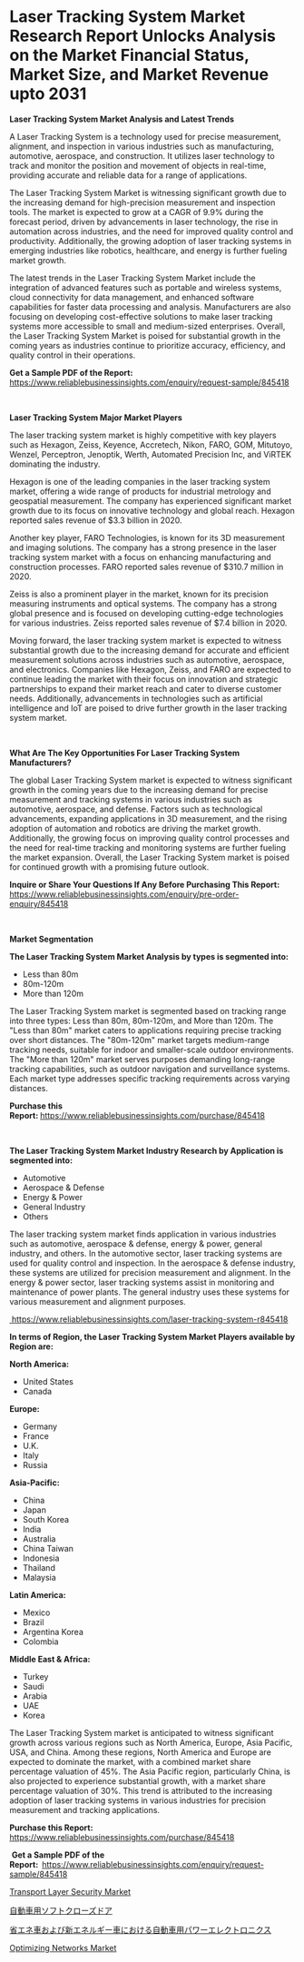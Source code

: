 <p><h1>Laser Tracking System Market Research Report Unlocks Analysis on the Market Financial Status, Market Size, and Market Revenue upto 2031</h1></p><p><strong>Laser Tracking System Market Analysis and Latest Trends</strong></p>
<p><p>A Laser Tracking System is a technology used for precise measurement, alignment, and inspection in various industries such as manufacturing, automotive, aerospace, and construction. It utilizes laser technology to track and monitor the position and movement of objects in real-time, providing accurate and reliable data for a range of applications.</p><p>The Laser Tracking System Market is witnessing significant growth due to the increasing demand for high-precision measurement and inspection tools. The market is expected to grow at a CAGR of 9.9% during the forecast period, driven by advancements in laser technology, the rise in automation across industries, and the need for improved quality control and productivity. Additionally, the growing adoption of laser tracking systems in emerging industries like robotics, healthcare, and energy is further fueling market growth.</p><p>The latest trends in the Laser Tracking System Market include the integration of advanced features such as portable and wireless systems, cloud connectivity for data management, and enhanced software capabilities for faster data processing and analysis. Manufacturers are also focusing on developing cost-effective solutions to make laser tracking systems more accessible to small and medium-sized enterprises. Overall, the Laser Tracking System Market is poised for substantial growth in the coming years as industries continue to prioritize accuracy, efficiency, and quality control in their operations.</p></p>
<p><strong>Get a Sample PDF of the Report:&nbsp;</strong> <a href="https://www.reliablebusinessinsights.com/enquiry/request-sample/845418">https://www.reliablebusinessinsights.com/enquiry/request-sample/845418</a></p>
<p>&nbsp;</p>
<p><strong>Laser Tracking System Major Market Players</strong></p>
<p><p>The laser tracking system market is highly competitive with key players such as Hexagon, Zeiss, Keyence, Accretech, Nikon, FARO, GOM, Mitutoyo, Wenzel, Perceptron, Jenoptik, Werth, Automated Precision Inc, and ViRTEK dominating the industry.</p><p>Hexagon is one of the leading companies in the laser tracking system market, offering a wide range of products for industrial metrology and geospatial measurement. The company has experienced significant market growth due to its focus on innovative technology and global reach. Hexagon reported sales revenue of $3.3 billion in 2020.</p><p>Another key player, FARO Technologies, is known for its 3D measurement and imaging solutions. The company has a strong presence in the laser tracking system market with a focus on enhancing manufacturing and construction processes. FARO reported sales revenue of $310.7 million in 2020.</p><p>Zeiss is also a prominent player in the market, known for its precision measuring instruments and optical systems. The company has a strong global presence and is focused on developing cutting-edge technologies for various industries. Zeiss reported sales revenue of $7.4 billion in 2020.</p><p>Moving forward, the laser tracking system market is expected to witness substantial growth due to the increasing demand for accurate and efficient measurement solutions across industries such as automotive, aerospace, and electronics. Companies like Hexagon, Zeiss, and FARO are expected to continue leading the market with their focus on innovation and strategic partnerships to expand their market reach and cater to diverse customer needs. Additionally, advancements in technologies such as artificial intelligence and IoT are poised to drive further growth in the laser tracking system market.</p></p>
<p>&nbsp;</p>
<p><strong>What Are The Key Opportunities For Laser Tracking System Manufacturers?</strong></p>
<p><p>The global Laser Tracking System market is expected to witness significant growth in the coming years due to the increasing demand for precise measurement and tracking systems in various industries such as automotive, aerospace, and defense. Factors such as technological advancements, expanding applications in 3D measurement, and the rising adoption of automation and robotics are driving the market growth. Additionally, the growing focus on improving quality control processes and the need for real-time tracking and monitoring systems are further fueling the market expansion. Overall, the Laser Tracking System market is poised for continued growth with a promising future outlook.</p></p>
<p><strong>Inquire or Share Your Questions If Any Before Purchasing This Report:</strong> <a href="https://www.reliablebusinessinsights.com/enquiry/pre-order-enquiry/845418">https://www.reliablebusinessinsights.com/enquiry/pre-order-enquiry/845418</a></p>
<p>&nbsp;</p>
<p><strong>Market Segmentation</strong></p>
<p><strong>The Laser Tracking System Market Analysis by types is segmented into:</strong></p>
<p><ul><li>Less than 80m</li><li>80m-120m</li><li>More than 120m</li></ul></p>
<p><p>The Laser Tracking System market is segmented based on tracking range into three types: Less than 80m, 80m-120m, and More than 120m. The "Less than 80m" market caters to applications requiring precise tracking over short distances. The "80m-120m" market targets medium-range tracking needs, suitable for indoor and smaller-scale outdoor environments. The "More than 120m" market serves purposes demanding long-range tracking capabilities, such as outdoor navigation and surveillance systems. Each market type addresses specific tracking requirements across varying distances.</p></p>
<p><strong>Purchase this Report:&nbsp;</strong><a href="https://www.reliablebusinessinsights.com/purchase/845418">https://www.reliablebusinessinsights.com/purchase/845418</a></p>
<p>&nbsp;</p>
<p><strong>The Laser Tracking System Market Industry Research by Application is segmented into:</strong></p>
<p><ul><li>Automotive</li><li>Aerospace & Defense</li><li>Energy & Power</li><li>General Industry</li><li>Others</li></ul></p>
<p><p>The laser tracking system market finds application in various industries such as automotive, aerospace & defense, energy & power, general industry, and others. In the automotive sector, laser tracking systems are used for quality control and inspection. In the aerospace & defense industry, these systems are utilized for precision measurement and alignment. In the energy & power sector, laser tracking systems assist in monitoring and maintenance of power plants. The general industry uses these systems for various measurement and alignment purposes.</p></p>
<p><a href="https://www.reliablebusinessinsights.com/laser-tracking-system-r845418">&nbsp;https://www.reliablebusinessinsights.com/laser-tracking-system-r845418</a></p>
<p><strong>In terms of Region, the Laser Tracking System Market Players available by Region are:</strong></p>
<p>
    <p> <strong> North America: </strong>
        <ul>
            <li>United States</li>
            <li>Canada</li>
        </ul>
        </p> 
    <p> <strong> Europe: </strong>
        <ul>
            <li>Germany</li>
            <li>France</li>
            <li>U.K.</li>
            <li>Italy</li>
            <li>Russia</li>
        </ul>
        </p> 
    <p> <strong> Asia-Pacific: </strong>
        <ul>
            <li>China</li>
            <li>Japan</li>
            <li>South Korea</li>
            <li>India</li>
            <li>Australia</li>
            <li>China Taiwan</li>
            <li>Indonesia</li>
            <li>Thailand</li>
            <li>Malaysia</li>
        </ul>
        </p> 
    <p> <strong> Latin America: </strong>
        <ul>
            <li>Mexico</li>
            <li>Brazil</li>
            <li>Argentina Korea</li>
            <li>Colombia</li>
        </ul>
        </p> 
    <p> <strong> Middle East & Africa: </strong>
        <ul>
            <li>Turkey</li>
            <li>Saudi</li>
            <li>Arabia</li>
            <li>UAE</li>
            <li>Korea</li>
        </ul>
    </p>
    </p>
<p><p>The Laser Tracking System market is anticipated to witness significant growth across various regions such as North America, Europe, Asia Pacific, USA, and China. Among these regions, North America and Europe are expected to dominate the market, with a combined market share percentage valuation of 45%. The Asia Pacific region, particularly China, is also projected to experience substantial growth, with a market share percentage valuation of 30%. This trend is attributed to the increasing adoption of laser tracking systems in various industries for precision measurement and tracking applications.</p></p>
<p><strong>Purchase this Report: </strong><a href="https://www.reliablebusinessinsights.com/purchase/845418">https://www.reliablebusinessinsights.com/purchase/845418</a></p>
<p>&nbsp;<strong>Get a Sample PDF of the Report:&nbsp;&nbsp;</strong><a href="https://www.reliablebusinessinsights.com/enquiry/request-sample/845418">https://www.reliablebusinessinsights.com/enquiry/request-sample/845418</a></p>
<p><strong></strong></p>
<p><p><a href="https://github.com/angeliabkratze/Market-Research-Report-List-1/blob/main/transport-layer-security-market.md">Transport Layer Security Market</a></p><p><a href="https://github.com/AdellaPrice2023/Market-Research-Report-List-1/blob/main/9736553154578.md">自動車用ソフトクローズドア</a></p><p><a href="https://github.com/AbigaleHuel/Market-Research-Report-List-1/blob/main/3742349154579.md">省エネ車および新エネルギー車における自動車用パワーエレクトロニクス</a></p><p><a href="https://github.com/Angelnienowdseej3e45z3p8c/Market-Research-Report-List-3/blob/main/optimizing-networks-market.md">Optimizing Networks Market</a></p></p>